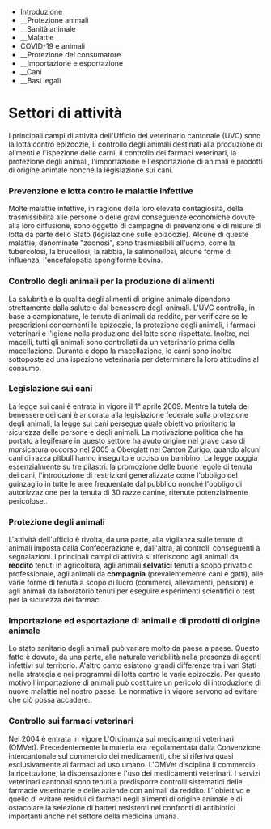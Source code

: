   * Introduzione
  *  __Protezione animali
  *  __Sanità animale
  *  __Malattie
  * COVID-19 e animali
  *  __Protezione del consumatore
  *  __Importazione e esportazione
  *  __Cani
  *  __Basi legali

#  Settori di attività

I principali campi di attività dell'Ufficio del veterinario cantonale (UVC)
sono la lotta contro epizoozie, il controllo degli animali destinati alla
produzione di alimenti e l'ispezione delle carni, il controllo dei farmaci
veterinari, la protezione degli animali, l'importazione e l'esportazione di
animali e prodotti di origine animale nonché la legislazione sui cani.

###  Prevenzione e lotta contro le malattie infettive

Molte malattie infettive, in ragione della loro elevata contagiosità, della
trasmissibilità alle persone o delle gravi conseguenze economiche dovute alla
loro diffusione, sono oggetto di campagne di prevenzione e di misure di lotta
da parte dello Stato (legislazione sulle epizoozie). Alcune di queste
malattie, denominate "zoonosi", sono trasmissibili all'uomo, come la
tubercolosi, la brucellosi, la rabbia, le salmonellosi, alcune forme di
influenza, l'encefalopatia spongiforme bovina.

###  Controllo degli animali per la produzione di alimenti

La salubrità e la qualità degli alimenti di origine animale dipendono
strettamente dalla salute e dal benessere degli animali. L'UVC controlla, in
base a campionature, le tenute di animali da reddito, per verificare se le
prescrizioni concernenti le epizoozie, la protezione degli animali, i farmaci
veterinari e l'igiene nella produzione del latte sono rispettate. Inoltre, nei
macelli, tutti gli animali sono controllati da un veterinario prima della
macellazione. Durante e dopo la macellazione, le carni sono inoltre sottoposte
ad una ispezione veterinaria per determinare la loro attitudine al consumo.

###  Legislazione sui cani

La legge sui cani è entrata in vigore il 1° aprile 2009. Mentre la tutela del
benessere dei cani è ancorata alla legislazione federale sulla protezione
degli animali, la legge sui cani persegue quale obiettivo prioritario la
sicurezza delle persone e degli animali. La motivazione politica che ha
portato a legiferare in questo settore ha avuto origine nel grave caso di
morsicatura occorso nel 2005 a Oberglatt nel Canton Zurigo, quando alcuni cani
di razza pitbull hanno inseguito e ucciso un bambino. La legge poggia
essenzialmente su tre pilastri: la promozione delle buone regole di tenuta dei
cani, l'introduzione di restrizioni generalizzate come l'obbligo del
guinzaglio in tutte le aree frequentate dal pubblico nonché l'obbligo di
autorizzazione per la tenuta di 30 razze canine, ritenute potenzialmente
pericolose..

###  Protezione degli animali

L'attività dell'ufficio è rivolta, da una parte, alla vigilanza sulle tenute
di animali imposta dalla Confederazione e, dall'altra, ai controlli
conseguenti a segnalazioni. I principali campi di attività si riferiscono agli
animali da **reddito** tenuti in agricoltura, agli animali **selvatici**
tenuti a scopo privato o professionale, agli animali da **compagnia**
(prevalentemente cani e gatti), alle varie forme di tenuta a scopo di lucro
(commerci, allevamenti, pensioni) e agli animali da laboratorio tenuti per
eseguire esperimenti scientifici o test per la sicurezza dei farmaci.

###  Importazione ed esportazione di animali e di prodotti di origine animale

Lo stato sanitario degli animali può variare molto da paese a paese. Questo
fatto è dovuto, da una parte, alla naturale variabilità nella presenza di
agenti infettivi sul territorio. A'altro canto esistono grandi differenze tra
i vari Stati nella strategia e nei programmi di lotta contro le varie
epizoozie. Per questo motivo l'importazione di animali può costituire un
pericolo di introduzione di nuove malattie nel nostro paese. Le normative in
vigore servono ad evitare che ciò possa accadere..

###  Controllo sui farmaci veterinari

Nel 2004 è entrata in vigore L'Ordinanza sui medicamenti veterinari (OMVet).
Precedentemente la materia era regolamentata dalla Convenzione intercantonale
sul commercio dei medicamenti, che si riferiva quasi esclusivamente ai farmaci
ad uso umano. L'OMVet disciplina il commercio, la ricettazione, la
dispensazione e l'uso dei medicamenti veterinari. I servizi veterinari
cantonali sono tenuti a predisporre controlli sistematici delle farmacie
veterinarie e delle aziende con animali da reddito. L''obiettivo è quello di
evitare residui di farmaci negli alimenti di origine animale e di ostacolare
la selezione di batteri resistenti nei confronti di antibiotici importanti
anche nel settore della medicina umana.

